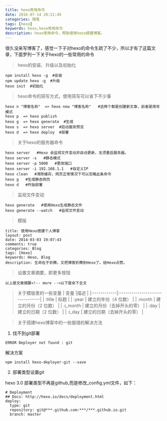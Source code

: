 ```yaml
---
title: hexo常用命令
date: 2016-07-14 20:21:45
categories: 随笔
tags: [hexo]
keywords: hexo,hexo常用命令
description: hexo常用命令，帮助使用hexo搭建博客。
---
```

很久没来写博客了，感觉一下子对hexo的命令生疏了不少，所以才有了这篇文章，下面罗列一下关于hexo的一些常用的命令
<!-- more -->
>hexo的安装、升级以及初始化
```
npm install hexo -g  #安装
npm update hexo -g  #升级
hexo init  #初始化
```

>hexo命令的简写方式，使用简写可以省下不少事
```
hexo n "博客名称"  => hexo new "博客名称"   #这两个都是创建新文章，前者是简写模式
hexo p  => hexo publish 
hexo g  => hexo generate  #生成
hexo s  => hexo server  #启动服务预览
hexo d  => hexo deploy  #部署
```

>关于hexo的服务器命令
```
hexo server   #Hexo 会监视文件变动并自动更新，无须重启服务器。
hexo server -s   #静态模式
hexo server -p 5000   #更改端口
hexo server -i 192.168.1.1   #自定义IP
hexo clean   #清除缓存，网页正常情况下可以忽略此条命令
hexo g   #生成静态网页
hexo d   #开始部署
```

>监视文件变动
```
hexo generate   #使用Hexo生成静态文件
hexo generate --watch   #监视文件变动
```

>模版
```text
title: 使用Hexo搭建个人博客
layout: post
date: 2014-03-03 19:07:43
comments: true
categories: Blog
tags: [Hexo]
keywords: Hexo, Blog
description: 生命在于折腾，又把博客折腾到Hexo了。给Hexo点赞。
```

>设置文章摘要，即更多按钮
```text
以上是文章摘要<!-- more -->以下是余下全文
```

>关于模版里的一些变量
| 变量        |描述                             |
|:------------|:--------------------------------|
| :title      | 标题                            |
| :year       | 建立的年份（4 位数）            |
| :month      | 建立的月份（2 位数）            |
| :i_month    | 建立的月份（去掉开头的零）      |
| :day        | 建立的日期（2 位数）            |
| :i_day      | 建立的日期（去掉开头的零）      |

>关于搭建hexo博客中的一些报错的解决方法

1. 找不到git部署
```
ERROR Deployer not found : git
```
解决方案
```
npm install hexo-deployer-git --save
```

2. 部署类型设置git

hexo 3.0 部署类型不再是github,而是修改_config.yml文件，如下：
```
# Deployment
## Docs: http://hexo.io/docs/deployment.html
deploy:
  type: git
  repository: git@***.github.com:***/***.github.io.git
  branch: master
```